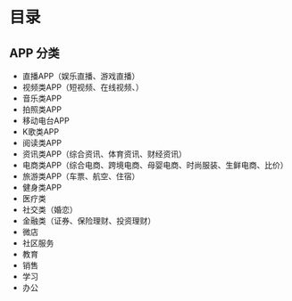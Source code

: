 # 目录

## APP 分类
- 直播APP（娱乐直播、游戏直播）
- 视频类APP（短视频、在线视频、）
- 音乐类APP
- 拍照类APP
- 移动电台APP
- K歌类APP
- 阅读类APP
- 资讯类APP（综合资讯、体育资讯、财经资讯）
- 电商类APP（综合电商、跨境电商、母婴电商、时尚服装、生鲜电商、比价）
- 旅游类APP（车票、航空、住宿）
- 健身类APP
- 医疗类
- 社交类（婚恋）
- 金融类（证券、保险理财、投资理财）
- 微店
- 社区服务
- 教育
- 销售
- 学习
- 办公

